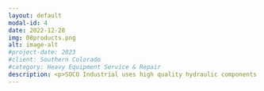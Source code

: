 ```yaml
---
layout: default
modal-id: 4
date: 2022-12-28
img: 08products.png
alt: image-alt
#project-date: 2023
#client: Southern Colorado
#category: Heavy Equipment Service & Repair
description: <p>SOCO Industrial uses high quality hydraulic components for a range of applications such as construction, agriculture, forestry, railroad, machine tool, waste and refuse, material handling, marine, general industrial, and more. More details coming soon on specific brands and available options.     
---
```

